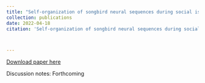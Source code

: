 ```yaml
---
title: "Self-organization of songbird neural sequences during social isolation."
collection: publications
date: 2022-04-18
citation: 'Self-organization of songbird neural sequences during social isolation. Emily L. Mackevicius, Shijie Gu, Natalia I. Denisenko, Michale S. Fee. bioRxiv 2022.02.18.480996'



---
```

[Download paper here](https://PBS-JHU-Journal-Club.github.io/files/birds.pdf)

Discussion notes: Forthcoming

